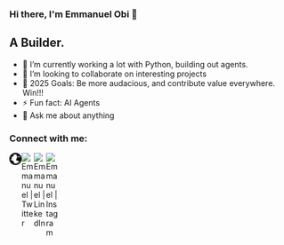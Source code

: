 ### Hi there, I'm Emmanuel Obi 👋 

## A Builder.

- 🌱 I’m currently working a lot with Python, building out agents.
- 👯 I’m looking to collaborate on interesting projects
- 🥅 2025 Goals: Be more audacious, and contribute value everywhere. Win!!!
- ⚡ Fun fact: AI Agents
- 💬 Ask me about anything
 

### Connect with me:

[<img align="left" alt="minimalist" width="22px" src="https://raw.githubusercontent.com/iconic/open-iconic/master/svg/globe.svg" />][website]
[<img align="left" alt="Emmanuel | Twitter" width="22px" src="https://cdn.jsdelivr.net/npm/simple-icons@v3/icons/twitter.svg" />][twitter]
[<img align="left" alt="Emmanuel | LinkedIn" width="22px" src="https://cdn.jsdelivr.net/npm/simple-icons@v3/icons/linkedin.svg" />][linkedin]
[<img align="left" alt="Emmanuel | Instagram" width="22px" src="https://cdn.jsdelivr.net/npm/simple-icons@v3/icons/instagram.svg" />][instagram]

<br />

  


[website]: https://emmanuel-obi.vercel.app
[twitter]: https://twitter.com/kolikothe1st
[instagram]: https://instagram.com/koliko_official
[linkedin]: https://linkedin.com/in/emmanuelobi20
